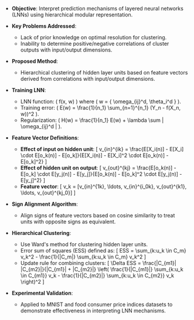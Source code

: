 - **Objective**: Interpret prediction mechanisms of layered neural networks (LNNs) using hierarchical modular representation.
  
- **Key Problems Addressed**:
  - Lack of prior knowledge on optimal resolution for clustering.
  - Inability to determine positive/negative correlations of cluster outputs with input/output dimensions.

- **Proposed Method**:
  - Hierarchical clustering of hidden layer units based on feature vectors derived from correlations with input/output dimensions.
  
- **Training LNN**:
  - LNN function: \( f(x, w) \) where \( w = \{ \omega_{ij}^d, \theta_i^d \} \).
  - Training error: \( E(w) = \frac{1}{n_1} \sum_{n=1}^{n_1} (Y_n - f(X_n, w))^2 \).
  - Regularization: \( H(w) = \frac{1}{n_1} E(w) + \lambda \sum | \omega_{ij}^d | \).

- **Feature Vector Definitions**:
  - **Effect of input on hidden unit**: 
    \[
    v_{in}^{ik} = \frac{E[X_i(n)] - E[X_i] \cdot E[o_k(n)] - E[o_k]}{E[X_i(n)] - E[X_i]^2 \cdot E[o_k(n)] - E[o_k]^2}
    \]
  - **Effect of hidden unit on output**: 
    \[
    v_{out}^{kj} = \frac{E[o_k(n)] - E[o_k] \cdot E[y_j(n)] - E[y_j]}{E[o_k(n)] - E[o_k]^2 \cdot E[y_j(n)] - E[y_j]^2}
    \]
  - **Feature vector**: 
    \[
    v_k = [v_{in}^{1k}, \ldots, v_{in}^{i_0k}, v_{out}^{k1}, \ldots, v_{out}^{kj_0}]
    \]

- **Sign Alignment Algorithm**:
  - Align signs of feature vectors based on cosine similarity to treat units with opposite signs as equivalent.
  
- **Hierarchical Clustering**:
  - Use Ward's method for clustering hidden layer units.
  - Error sum of squares (ESS) defined as:
    \[
    ESS = \sum_{k:u_k \in C_m} v_k^2 - \frac{1}{|C_m|} \sum_{k:u_k \in C_m} v_k^2
    \]
  - Update rule for combining clusters:
    \[
    \Delta ESS = \frac{|C_{m1}| |C_{m2}|}{|C_{m1}| + |C_{m2}|} \left( \frac{1}{|C_{m1}|} \sum_{k:u_k \in C_{m1}} v_k - \frac{1}{|C_{m2}|} \sum_{k:u_k \in C_{m2}} v_k \right)^2
    \]

- **Experimental Validation**:
  - Applied to MNIST and food consumer price indices datasets to demonstrate effectiveness in interpreting LNN mechanisms.